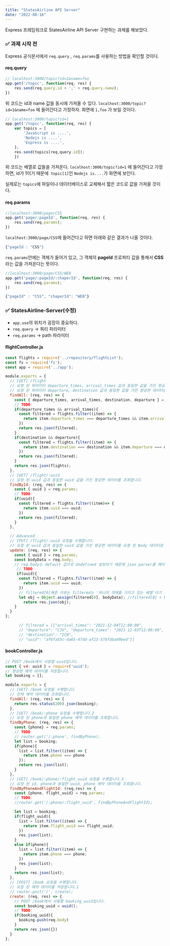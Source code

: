 ```yaml
---
title: "StatesAirline API Server"
date: "2022-08-16"
---
```


Express 프레임워크로 StatesAirline API Server 구현하는 과제를 해보았다.

### ✅ 과제 시작 전

Express 공식문서에서 `req.query` , `req.params`를 사용하는 방법을 확인할 것이다.

#### req.query

```js
// localhost:3000/topic?id=1&name=foo
app.get('/topic', function(req, res) {
    res.send(req.query.id + ',' + req.query.name);
})
```

위 코드는 id과 name 값을 동시에 가져올 수 있다. `localhost:3000/topic?id=1&name=foo` 에 들어간다고 가정하자. 화면에 `1,foo` 가 보일 것이다.

```js
// localhost:3000/topic?id=1
app.get('/topic', function(req, res) {
    var topics = [
        'JavaScript is ....',
        'Nodejs is ....',
        'Express is ....',
    ];
    res.send(topics[req,query.id]);
    })
```

위 코드는 배열로 값들을 가져온다. `localhost:3000/topic?id=1` 에 들어간다고 가정하면, id가 1이기 때문에` topic[1]`인 `Nodejs is....`가 화면에 보인다.

실제로는 `topics`에 파일이나 데이터베이스로 교체해서 짧은 코드로 값을 가져올 것이다.

#### req.params

```js
//localhost:3000/page/CSS
app.get('page/:pageId', function(req, res) {
    res.send(req.params);
})
```

`localhost:3000/page/CSS`에 들어간다고 하면 아래와 같은 결과가 나올 것이다.

```js
{"pageId : "CSS"}
```

`req.params`안에는 객체가 들어가 있고, 그 객체의 **pageId** 프로퍼티 값을 통해서 **CSS**라는 값을 가져온다는 뜻이다.

```js
//localhost:3000/page/CSS/WEB
app.get('page/:pageId/:chaperId', function(req, res) {
    res.send(req.params);
})
```

```js
{"pageId" : "CSS", "chaperId": "WEB"}
```

### ✅ StatesAirline-Server(수정)

* `app.use`의 위치가 굉장히 중요하다.
* `req.query` -> 쿼리 파라미터
* `req.params` -> path 파라미터

#### flightController.js

```js
const flights = require('../repository/flightList');
const fs = require('fs');
const app = require('../app');

module.exports = {
  // [GET] /flight
  // 요청 된 파라미터 departure_times, arrival_times 값과 동일한 값을 가진 항공편 데이터를 조회합니다.
  // 요청 된 파라미터 departure, destination 값과 동일한 값을 가진 항공편 데이터를 조회합니다.
  findAll: (req, res) => {
    const { departure_times, arrival_times, destination, departure } = req.query;
    // TODO:
    if(departure_times && arrival_times){
      const filtered = flights.filter((item) => {
        return item.departure_times === departure_times && item.arrival_times === arrival_times;
      })
      return res.json(filtered);
    }
    if(destination && departure){
      const filtered = flights.filter((item) => {
        return item.destination === destination && item.departure === departure;
      })
      return res.json(filtered);
    }
    return res.json(flights);
  },
  // [GET] /flight/:uuid
  // 요청 된 uuid 값과 동일한 uuid 값을 가진 항공편 데이터를 조회합니다.
  findById: (req, res) => {
    const { uuid } = req.params;
    // TODO:
    if(uuid){
      const filtered = flights.filter((item)=> {
        return item.uuid === uuid;
      })
      return res.json(filtered);
    }
  },

  // Advanced
  // [PUT] /flight/:uuid 요청을 수행합니다.
  // 요청 된 uuid 값과 동일한 uuid 값을 가진 항공편 데이터를 요쳥 된 Body 데이터로 수정합니다.
  update: (req, res) => {
    const { uuid } = req.params;
    const bodyData = req.body;
    // req.body는 default 값으로 Undefined 설정되기 때문에 json parser를 해야한다.
     // TODO
     if(uuid){
      const filtered = flights.filter((item) => {
        return item.uuid === uuid;
      })
      // filtered[0]해준 이유는 filtered는 '하나의 객체를 가지고 있는 배열'이기 때문이다
      let obj = Object.assign(filtered[0], bodyData); //filtered[0] + bodyData
        return res.json(obj);
    }
  }
};

      // filtered = [{"arrival_times": "2021-12-04T12:00:00", 
      // "departure": "CJU", "departure_times": "2021-12-03T12:00:00", 
      // "destination": "ICN", 
      // "uuid": "af6fa55c-da65-47dd-af23-578fdba99bed"}]
```

#### bookController.js

```js
// POST /book에서 사용할 uuid입니다.
const { v4: uuid } = require('uuid');
// 항공편 예약 데이터를 저장합니다.
let booking = [];

module.exports = {
  // [GET] /book 요청을 수행합니다.
  // 전체 예약 데이터를 조회합니다.
  findAll: (req, res) => {
    return res.status(200).json(booking);
  },
  // [GET] /book/:phone 요청을 수행합니다.2
  // 요청 된 phone과 동일한 phone 예약 데이터를 조회합니다.
  findByPhone: (req, res) => {
    const {phone} = req.params;
    // TODO
    // router.get('/:phone', findByPhone);
    let list = booking;
    if(phone){
      list = list.filter((item) => {
        return item.phone === phone
      });
      return res.json(list);
    }
  },
  // [GET] /book/:phone/:flight_uuid 요청을 수행합니다.3
  // 요청 된 id, phone과 동일한 uuid, phone 예약 데이터를 조회합니다.
  findByPhoneAndFlightId: (req,res) => {
    const {phone, flight_uuid} = req.params;
    // TODO:
    //router.get('/:phone/:flight_uuid', findByPhoneAndFlightId);

    let list = booking;
    if(flight_uuid){
      list = list.filter((item) => {
        return item.flight_uuid === flight_uuid;
      })
      res.json(list);
    }
    else if(phone){
      list = list.filter((item) => {
        return item.phone === phone;
      })
      res.json(list);
    }
    return res.json(list);
  },
  // [POST] /book 요청을 수행합니다.
  // 요청 된 예약 데이터를 저장합니다.1
  // router.post('/', create);
  create: (req, res) => {
    // POST /book에서 사용할 booking_uuid입니다.
    const booking_uuid = uuid();
    // TODO:
    if(booking_uuid){
      booking.push(req.body)
    }
    return res.json({}) 
  }
};
```

